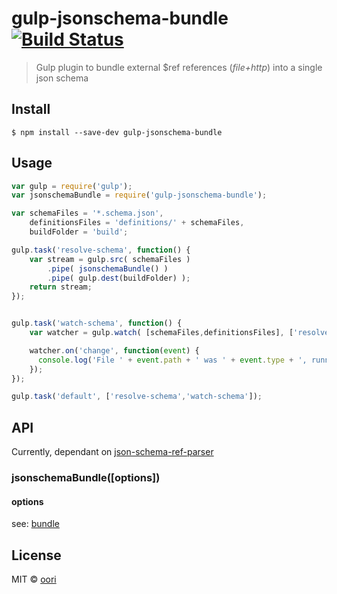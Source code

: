 # gulp-jsonschema-bundle [![Build Status](https://travis-ci.org/oori/gulp-jsonschema-bundle.svg?branch=master)](https://travis-ci.org/oori/gulp-jsonschema-bundle)

> Gulp plugin to bundle external $ref references (*file+http*) into a single json schema

## Install

```
$ npm install --save-dev gulp-jsonschema-bundle
```


## Usage

```js
var gulp = require('gulp');
var jsonschemaBundle = require('gulp-jsonschema-bundle');

var schemaFiles = '*.schema.json',
	definitionsFiles = 'definitions/' + schemaFiles,
	buildFolder = 'build';

gulp.task('resolve-schema', function() {
	var stream = gulp.src( schemaFiles )
		.pipe( jsonschemaBundle() )
		.pipe( gulp.dest(buildFolder) );
	return stream;
});


gulp.task('watch-schema', function() {
	var watcher = gulp.watch( [schemaFiles,definitionsFiles], ['resolve-schema']);

	watcher.on('change', function(event) {
	  console.log('File ' + event.path + ' was ' + event.type + ', running tasks...');
	});
});

gulp.task('default', ['resolve-schema','watch-schema']);
```


## API
Currently, dependant on [json-schema-ref-parser](https://github.com/BigstickCarpet/json-schema-ref-parser)

### jsonschemaBundle([options])

#### options

see: [bundle](https://github.com/BigstickCarpet/json-schema-ref-parser/blob/master/docs/ref-parser.md#bundleschema-options-callback)

## License

MIT © [oori](https://github.com/oori)
